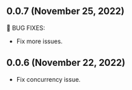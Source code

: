 ## 0.0.7 (November 25, 2022)

🐛 BUG FIXES:

* Fix more issues.

## 0.0.6 (November 22, 2022)

* Fix concurrency issue.
